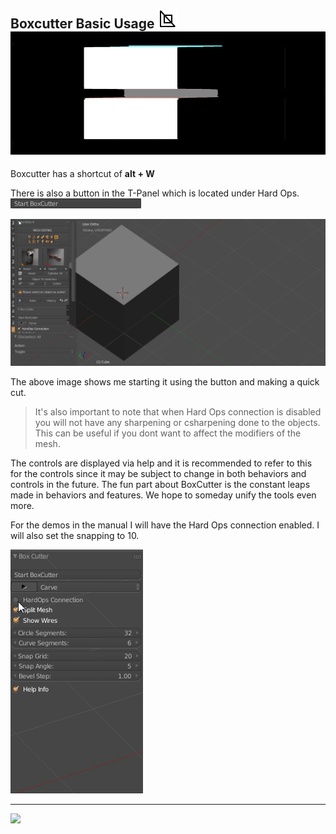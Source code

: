 ## Boxcutter Basic Usage  ![image](..\img\icons\BoxCutter.png) ![](..\img\boxcutter_img\logo2.gif)

Boxcutter has a shortcut of **alt + W**

There is also a button in the T-Panel which is located under Hard Ops.
![](..\img\boxcutter_img\bc_1.png)

![](..\img\boxcutter_img\bc_2.gif)

The above image shows me starting it using the button and making a quick cut.

> It's also important to note that when Hard Ops connection is disabled you will
not have any sharpening or csharpening done to the objects. This can be useful if
you dont want to affect the modifiers of the mesh.

The controls are displayed via help and it is recommended to refer to this for the
controls since it may be subject to change in both behaviors and controls in the
future. The fun part about BoxCutter is the constant leaps made in behaviors and
features. We hope to someday unify the tools even more.

For the demos in the manual I will have the Hard Ops connection enabled. I will
also set the snapping to 10.

![](..\img\boxcutter_img\bc_3.gif)

___

![](..\img\boxcutter_img\bc_4.gif)
